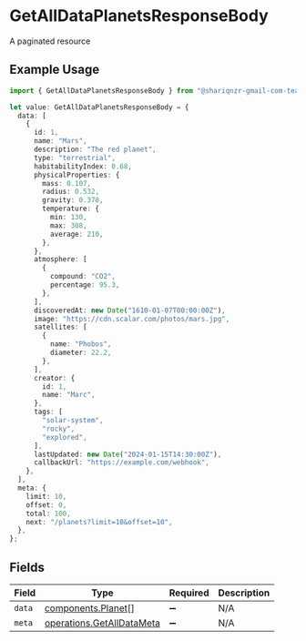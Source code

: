 # GetAllDataPlanetsResponseBody

A paginated resource

## Example Usage

```typescript
import { GetAllDataPlanetsResponseBody } from "@shariqnzr-gmail-com-team/scalar-galaxy-typescript/models/operations";

let value: GetAllDataPlanetsResponseBody = {
  data: [
    {
      id: 1,
      name: "Mars",
      description: "The red planet",
      type: "terrestrial",
      habitabilityIndex: 0.68,
      physicalProperties: {
        mass: 0.107,
        radius: 0.532,
        gravity: 0.378,
        temperature: {
          min: 130,
          max: 308,
          average: 210,
        },
      },
      atmosphere: [
        {
          compound: "CO2",
          percentage: 95.3,
        },
      ],
      discoveredAt: new Date("1610-01-07T00:00:00Z"),
      image: "https://cdn.scalar.com/photos/mars.jpg",
      satellites: [
        {
          name: "Phobos",
          diameter: 22.2,
        },
      ],
      creator: {
        id: 1,
        name: "Marc",
      },
      tags: [
        "solar-system",
        "rocky",
        "explored",
      ],
      lastUpdated: new Date("2024-01-15T14:30:00Z"),
      callbackUrl: "https://example.com/webhook",
    },
  ],
  meta: {
    limit: 10,
    offset: 0,
    total: 100,
    next: "/planets?limit=10&offset=10",
  },
};
```

## Fields

| Field                                                                  | Type                                                                   | Required                                                               | Description                                                            |
| ---------------------------------------------------------------------- | ---------------------------------------------------------------------- | ---------------------------------------------------------------------- | ---------------------------------------------------------------------- |
| `data`                                                                 | [components.Planet](../../models/components/planet.md)[]               | :heavy_minus_sign:                                                     | N/A                                                                    |
| `meta`                                                                 | [operations.GetAllDataMeta](../../models/operations/getalldatameta.md) | :heavy_minus_sign:                                                     | N/A                                                                    |